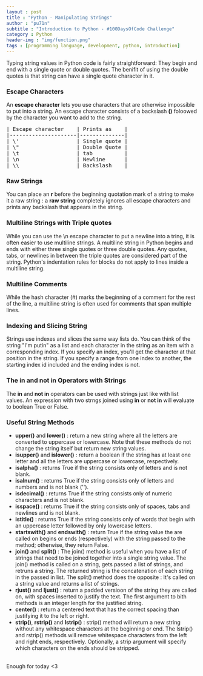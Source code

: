```yaml
---
layout : post
title : "Python - Manipulating Strings"
author : "pu71n"
subtitle : "Introduction to Python - #100DaysOfCode Challenge"
category : Python 
header-img : "img/function.png"
tags : [programming language, development, python, introduction]
---
```


Typing string values in Python code is fairly straightforward: They begin and end with a single quote or double quotes. The benifit of using the double quotes is that string can have a single quote character in it. 
### Escape Characters 
An **escape character** lets you use characters that are otherwise impossible to put into a string. An escape character consists of a backslash **(\)** foloowed by the character you want to add to the string. 
<pre>
| Escape character    | Prints as    |
|---------------------|--------------|
| \'                  | Single quote |
| \"                  | Double Quote |
| \t                  | tab          |
| \n                  | Newline      |
| \\                  | Backslash    |
</pre>

### Raw Strings 
You can place an **r** before the beginning quotation mark of a string to make it a raw string : a **raw string** completely ignores all escape characters and prints any backslash that appears in the string. 

### Multiline Strings with Triple quotes 
While you can use the \n escape character to put a newline into a tring, it is often easier to use multiline strings. A multiline string in Python begins and ends with either three single quotes or three double quotes. Any quotes, tabs, or newlines in between the triple quotes are considered part of the string. Python's indentation rules for blocks do not apply to lines inside a multiline string. 

### Multiline Comments 

While the hash character (#) marks the beginning of a comment for the rest of the line, a multiline string is often used for comments that span multiple lines. 

### Indexing and Slicing String

Strings use indexes and slices the same way lists do. You can think of the string "I'm putin" as a list and each character in the string as an item with a corresponding index. 
If you specify an index, you'll get the character at that position in the string. If you specify a range from one index to another, the starting index id included and the ending index is not.

### The in and not in Operators with Strings 
The **in** and **not in** operators can be used with strings just like with list values. An expression with two strngs joined using **in** or **not in** will evaluate to boolean True or False.

### Useful String Methods 
* **upper()** and **lower()** : return a new string where all the letters are converted to uppercase or lowercase. Note that these methods do not change the string itself but return new string values.
* **isupper()** and **islower()** : return a boolean if the string has at least one letter and all the letters are uppercase or lowercase, respectively.
* **isalpha()** : returns True if the string consists only of letters and is not blank.
* **isalnum()** : returns True if the string consists only of letters and numbers and is not blank ('').
* **isdecimal()** : returns True if the string consists only of numeric characters and is not blank. 
* **isspace()** : returns True if the string consists only of spaces, tabs and newlines and is not blank. 
* **istitle()** : returns True if the string consists only of words that begin with an uppercase letter followed by only lowercase letters.
* **startswith()** and **endswith()** : return True if the string value the are called on begins or ends (respectively) with the string passed to the method; otherwise, they return False. 
* **join()** and **split()** :  The join() method is useful when you have a list of strings that need to be joined together into a single string value. The join() method is called on a string, gets passed a list of strings, and retruns a string. The returned string is the concatenation of each string in the passed in list. The split() method does the opposite : It's called on a string value and returns a list of strings. 
* **rjust()** and **ljust()** : return a padded versioon of the string they are called on, with spaces inserted to justify the text. The first argument to bith methods is an integer length for the justified string.
* **center()** : return a centered text that has the correct spacing than justifying it to the left or right. 
* **strip()**, **rstrip()** and **lstrip()** : strip() method will return a new string without any whitespace characters at the beginning or end. The lstrip() and rstrip() methods will remove whitespace characters from the left and right ends, respectively. Optionally, a strip argument will specify which characters on the ends should be stripped. 
<br>
Enough for today <3 
